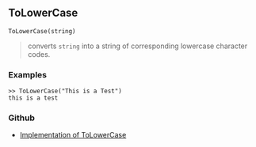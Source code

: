 ## ToLowerCase

```
ToLowerCase(string)
```

> converts `string` into a string of corresponding lowercase character codes.

 
### Examples

```
>> ToLowerCase("This is a Test")
this is a test
```


### Github

* [Implementation of ToLowerCase](https://github.com/axkr/symja_android_library/blob/master/symja_android_library/matheclipse-core/src/main/java/org/matheclipse/core/builtin/StringFunctions.java#L3117) 
